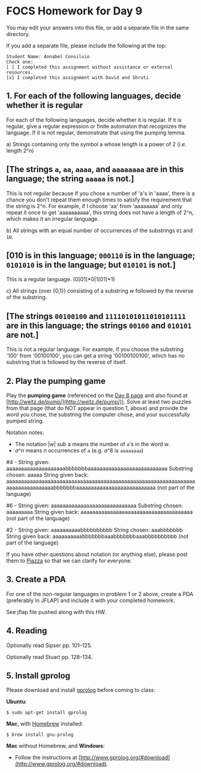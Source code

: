 # FOCS Homework for Day 9

You may edit your answers into this file, or add a separate file in the same directory.

If you add a separate file, please include the following at the top:

```
Student Name: Annabel Consilvio
Check one:
[ ] I completed this assignment without assistance or external resources.
[x] I completed this assignment with David and Shruti
```

## 1. For each of the following languages, decide whether it is regular

For each of the following languages, decide whether it is regular.  If it is regular, give a regular expression or finite automaton that recognizes the language.  If it is not regular, demonstrate that using the pumping lemma.

a) Strings containing only the symbol a whose length is a power of 2 (*i.e.* length 2^n)

[The strings `a`, `aa`, `aaaa`, and `aaaaaaaa` are in this language; the string `aaaaa` is not.]
----
This is not regular because if you chose a number of 'a's in 'aaaa', there is a chance you don't repeat them enough times to satisfy the requirement that the string is 2^n.  For example, if I choose 'aa' from 'aaaaaaaa' and only repeat it once to get 'aaaaaaaaaa', this string does not have a length of 2^n, which makes it an irregular language.

b) All strings with an equal number of occurrences of the substrings `01` and `10`.

[010 is in this language; `000110` is in the language; `0101010` is in the language; but `010101` is not.]
----
This is a regular language.  (0[01]*0|1[01]*1)

c) All strings (over {0,1}) consisting of a substring _w_ followed by the reverse of the substring.

[The strings `00100100` and `11110101011010101111` are in this language; the strings `00100` and `010101 `are not.]
----
This is not a regular language.  For example, if you choose the substring '100' from '00100100', you can get a string '00100100100', which has no substring that is followed by the reverse of itself.

## 2. Play the pumping game

Play the **pumping game** (referenced on the [Day 8 page](https://sites.google.com/site/focs16fall/in-class-exercises/day-8) and also found at [http://weitz.de/pump/](http://weitz.de/pump/)).  Solve at least two puzzles from that page (that do NOT appear in question 1, above) and provide the word you chose, the substring the computer chose, and your successfully pumped string.

Notation notes:

- The notation |w| sub a means the number of `a`'s in the word _w_.
- _a_^_n_ means _n_ occurrences of `a` (e.g. _a_^8 is `aaaaaaaa`)

#4 - String given: aaaaaaaaaaaaaaaaaaaabbbbbbbaaaaaaaaaaaaaaaaaaaaaaaaaaa
	 Substring chosen: aaaaa
	 String given back: aaaaaaaaaaaaaaaaaaaaaaaaaaaaaaaaaaaaaaaaaaaaaaaaaaaaaaaaaaaaaaaaaaaaaaaaaaaaaaaabbbbbbbaaaaaaaaaaaaaaaaaaaaaaaaaaa (not part of the language)

#6 - String given: aaaaaaaaaaaaaaaaaaaaaaaaaaaaa
	 Substring chosen: aaaaaaaaa
	 String given back: aaaaaaaaaaaaaaaaaaaaaaaaaaaaaaaaaaaaaa  (not part of the language)

#2 - String given: aaaaaaaaaabbbbbbbbbb
	 String chosen: aaabbbbbbb
	 String given back: aaaaaaaaaabbbbbbbaaabbbbbbbaaabbbbbbbbbb  (not part of the language)

If you have other questions about notation (or anything else), please post them to [Piazza](https://piazza.com) so that we can clarify for everyone.

## 3. Create a PDA

For one of the non-regular languages in problem 1 or 2 above, create a PDA (preferably in JFLAP) and include it with your completed homework.

See jflap file pushed along with this HW.

## 4. Reading

Optionally read Sipser pp. 101–125.

Optionally read Stuart pp. 128–134.

## 5. Install gprolog

Please download and install [gprolog](http://www.gprolog.org) before coming to class:

**Ubuntu**:

	$ sudo apt-get install gprolog

**Mac**, with [Homebrew](http://brew.sh) installed:

	$ brew install gnu-prolog

**Mac** without Homebrew, and **Windows**:

- Follow the instructions at [http://www.gprolog.org/#download](http://www.gprolog.org/#download).
